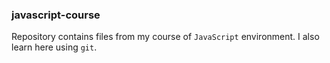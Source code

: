 ### javascript-course
Repository contains files from my course of `JavaScript` environment. I also learn here using `git`.
